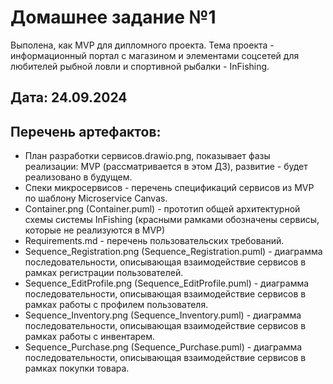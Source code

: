 # Домашнее задание №1
Выполена, как MVP для дипломного проекта. Тема проекта - информационный портал с магазином и элементами соцсетей для любителей рыбной ловли и спортивной рыбалки - InFishing.   
## Дата: 24.09.2024
## Перечень артефактов:
* План разработки сервисов.drawio.png, показывает фазы реализации: MVP (рассматривается в этом ДЗ), развитие - будет реализовано в будущем. 
* Спеки микросервисов - перечень спецификаций сервисов из MVP по шаблону Microservice Canvas.
* Container.png (Container.puml) - прототип общей архитектурной схемы системы InFishing (красными рамками обозначены сервисы, которые не реализуются в MVP)
* Requirements.md - перечень пользовательских требований.
* Sequence_Registration.png (Sequence_Registration.puml) - диаграмма последовательности, описывающая взаимодействие сервисов в рамках регистрации пользователей.
* Sequence_EditProfile.png (Sequence_EditProfile.puml) - диаграмма последовательности, описывающая взаимодействие сервисов в рамках работы с профилем пользователя.
* Sequence_Inventory.png (Sequence_Inventory.puml) - диаграмма последовательности, описывающая взаимодействие сервисов в рамках работы с инвентарем.
* Sequence_Purchase.png (Sequence_Purchase.puml) - диаграмма последовательности, описывающая взаимодействие сервисов в рамках покупки товара.
